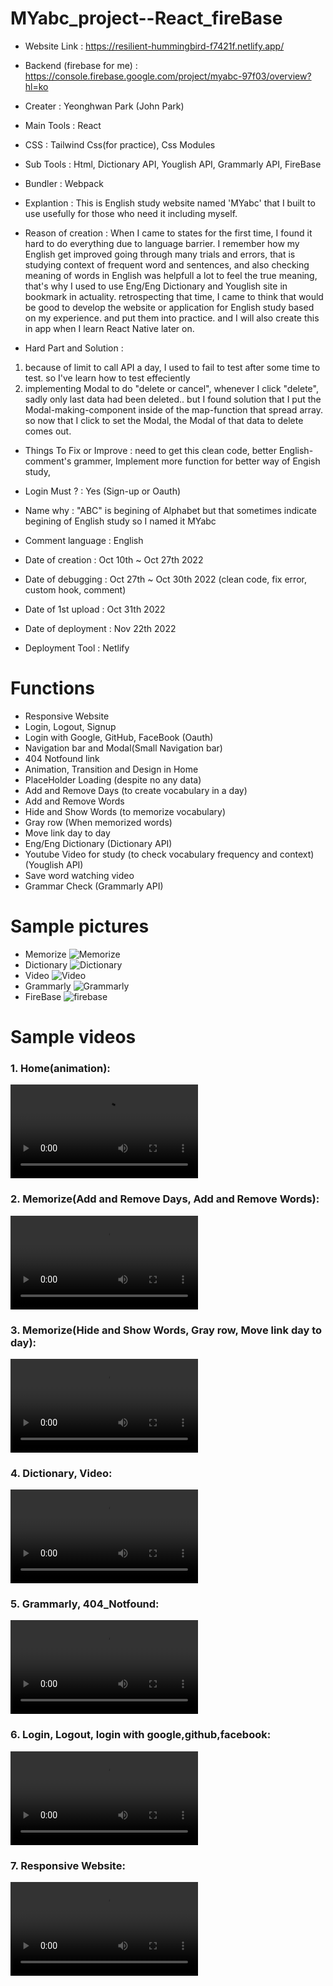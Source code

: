 # MYabc_project--React_fireBase
- Website Link : https://resilient-hummingbird-f7421f.netlify.app/
- Backend (firebase for me) : https://console.firebase.google.com/project/myabc-97f03/overview?hl=ko

- Creater : Yeonghwan Park (John Park)
- Main Tools : React
- CSS : Tailwind Css(for practice), Css Modules
- Sub Tools : Html, Dictionary API, Youglish API, Grammarly API, FireBase
- Bundler : Webpack
- Explantion :
This is English study website named 'MYabc' that I built to use usefully for those who need it including myself.
- Reason of creation :
When I came to states for the first time, I found it hard to do everything due to language barrier.
I remember how my English get improved going through many trials and errors, that is studying context of frequent word and sentences,
and also checking meaning of words in English was helpfull a lot to feel the true meaning,
that's why I used to use Eng/Eng Dictionary and Youglish site in bookmark in actuality.
retrospecting that time, I came to think that would be good to develop the website or application for English study based on my experience.
and put them into practice. and I will also create this in app when I learn React Native later on.
- Hard Part and Solution :
1. because of limit to call API a day, I used to fail to test after some time to test. so I've learn how to test effeciently
2. implementing Modal to do "delete or cancel", whenever I click "delete", sadly only last data had been deleted.. but I found solution that I put the Modal-making-component inside of the map-function that spread array. so now that I click to set the Modal, the Modal of that data to delete comes out.
- Things To Fix or Improve : need to get this clean code, better English-comment's grammer, Implement more function for better way of Engish study,
- Login Must ? : Yes (Sign-up or Oauth) 
- Name why : "ABC" is begining of Alphabet but that sometimes indicate begining of English study so I named it MYabc

- Comment language : English

- Date of creation : Oct 10th ~ Oct 27th 2022
- Date of debugging : Oct 27th ~ Oct 30th 2022 (clean code, fix error, custom hook, comment)
- Date of 1st upload : Oct 31th 2022
- Date of deployment : Nov 22th 2022
- Deployment Tool : Netlify

# Functions
- Responsive Website
- Login, Logout, Signup
- Login with Google, GitHub, FaceBook (Oauth)
- Navigation bar and Modal(Small Navigation bar)
- 404 Notfound link
- Animation, Transition and Design in Home
- PlaceHolder Loading (despite no any data)
- Add and Remove Days (to create vocabulary in a day)
- Add and Remove Words
- Hide and Show Words (to memorize vocabulary)
- Gray row (When memorized words)
- Move link day to day
- Eng/Eng Dictionary (Dictionary API)
- Youtube Video for study (to check vocabulary frequency and context) (Youglish API)
- Save word watching video
- Grammar Check (Grammarly API)

# Sample pictures
- Memorize
![Memorize](https://user-images.githubusercontent.com/106279616/199054212-1bd8130e-eea3-464c-a9c7-da1cda89983f.png)
- Dictionary
![Dictionary](https://user-images.githubusercontent.com/106279616/199054242-e7c3554e-a9b0-4a60-b113-b24017c0c362.png)
- Video
![Video](https://user-images.githubusercontent.com/106279616/199054266-3fd627b8-f399-47ab-9b14-1deb5df008f6.png)
- Grammarly
![Grammarly](https://user-images.githubusercontent.com/106279616/199054283-a6dfca30-ce8d-4cd6-babc-0eed9f2385ee.png)
- FireBase
![firebase](https://user-images.githubusercontent.com/106279616/199058144-14c6f042-3f23-4962-8616-5ba56c891354.jpg)

# Sample videos
<h3> 1. Home(animation): </h3>
<video src="https://user-images.githubusercontent.com/106279616/199087744-cd8b906d-ba6b-428e-8883-91c2e21b4265.mp4"></video>
<h3> 2. Memorize(Add and Remove Days, Add and Remove Words): </h3>
<video src="https://user-images.githubusercontent.com/106279616/199088027-eb52e16f-ce96-494d-88b2-f9147a9da9ca.mp4"></video>
<h3> 3. Memorize(Hide and Show Words, Gray row, Move link day to day): </h3>
<video src="https://user-images.githubusercontent.com/106279616/199088111-e918ee2c-9519-4da1-9b67-410800fd6096.mp4"></video>
<h3> 4. Dictionary, Video: </h3>
<video src="https://user-images.githubusercontent.com/106279616/199088254-461b05ad-fa3b-4fca-b823-797412cdb5c0.mp4"></video>
<h3> 5. Grammarly, 404_Notfound: </h3>
<video src="https://user-images.githubusercontent.com/106279616/199088297-e9049d25-520a-46d0-a640-0248ff0ca84f.mp4"></video>
<h3> 6. Login, Logout, login with google,github,facebook: </h3>
<video src="https://user-images.githubusercontent.com/106279616/199088453-87a07fe3-7c62-4490-b6f6-faa98385ad9c.mp4"></video>
<h3> 7. Responsive Website: </h3>
<video src="https://user-images.githubusercontent.com/106279616/199088711-705eb95a-1dd4-48f5-8047-a7056816f86d.mp4"></video>

